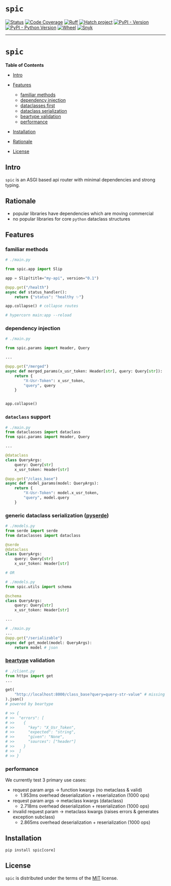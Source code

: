 # `spic`

[![Status](https://img.shields.io/badge/status-beta-blue)](https://github.com/joshua-auchincloss/spic)
[![Code Coverage](https://img.shields.io/codecov/c/github/joshua-auchincloss/spic?style=flat-square)](https://app.codecov.io/github/joshua-auchincloss/spic)
[![Ruff](https://img.shields.io/endpoint?url=https://raw.githubusercontent.com/charliermarsh/ruff/main/assets/badge/v2.json)](https://github.com/charliermarsh/ruff)
[![Hatch project](https://img.shields.io/badge/%F0%9F%A5%9A-Hatch-4051b5.svg)](https://github.com/pypa/hatch)
[![PyPI - Version](https://img.shields.io/pypi/v/spic.svg)](https://pypi.org/project/spic)
[![PyPI - Python Version](https://img.shields.io/pypi/pyversions/spic.svg)](https://pypi.org/project/spic)
[![Wheel](https://img.shields.io/pypi/wheel/spic)](https://pypi.org/project/spic)
[![Snyk](https://img.shields.io/snyk/vulnerabilities/github/joshua-auchincloss/spic?style=flat-square)](https://app.codecov.io/github/joshua-auchincloss/spic)


---

# `spic`

**Table of Contents**

- [Intro](#intro)
- [Features](#features)

  - [familiar methods](#familiar-methods)
  - [dependency injection](#dependency-injection)
  - [dataclasses first](#dataclass-support)
  - [dataclass serialization](#generic-dataclass-serialization-pyserde)
  - [beartype validation](#beartype-validation)
  - [performance](#performance)

- [Installation](#installation)
- [Rationale](#rationale)
- [License](#license)

## Intro

`spic` is an ASGI based api router with minimal dependencies and strong typing.

## Rationale

- popular libraries have dependencies which are moving commercial
- no popular libraries for core `python` dataclass structures

## Features

### familiar methods

```py
# ./main.py

from spic.app import Slip

app = Slip(title="my-api", version="0.1")

@app.get("/health")
async def status_handler():
    return {"status": "healthy ✨"}

app.collapse() # collapse routes

# hypercorn main:app --reload
```

### dependency injection

```py
# ./main.py

from spic.params import Header, Query

...

@app.get("/merged")
async def merged_params(x_usr_token: Header[str], query: Query[str]):
    return {
        "X-Usr-Token": x_usr_token,
        "query", query
    }


app.collapse()
```

### `dataclass` support

```py
# ./main.py
from dataclasses import dataclass
from spic.params import Header, Query

...

@dataclass
class QueryArgs:
    query: Query[str]
    x_usr_token: Header[str]

@app.get("/class_base")
async def model_params(model: QueryArgs):
    return {
        "X-Usr-Token": model.x_usr_token,
        "query", model.query
    }

```

### generic dataclass serialization ([pyserde](https://github.com/yukinarit/pyserde))

```py
# ./models.py
from serde import serde
from dataclasses import dataclass

@serde
@dataclass
class QueryArgs:
    query: Query[str]
    x_usr_token: Header[str]

# OR

# ./models.py
from spic.utils import schema

@schema
class QueryArgs:
    query: Query[str]
    x_usr_token: Header[str]

...
```

```py
# ./main.py
...
@app.get("/serializable")
async def get_model(model: QueryArgs):
    return model # json
```

### [beartype](https://github.com/beartype/beartype) validation

```py
# ./client.py
from httpx import get
...

get(
    "http://localhost:8000/class_base?query=query-str-value" # missing header
).json()
# powered by beartype

# >> {
# >>  "errors": [
# >>    {
# >>      "key": "X_Usr_Token",
# >>      "expected": "string",
# >>      "given": "None",
# >>      "sources": ["header"]
# >>    }
# >>  ]
# >> }
```

### performance

We currently test 3 primary use cases:

- request param args -> function kwargs (no metaclass & valid)
  - 1.953ms overhead deserialization + reserialization (1000 ops)
- request param args -> metaclass kwargs (dataclass)
  - 2.718ms overhead deserialization + reserialization (1000 ops)
- invalid request param -> metaclass kwargs (raises errors & generates exception subclass)
  - 2.865ms overhead deserialization + reserialization (1000 ops)

## Installation

```console
pip install spic[core]
```

## License

`spic` is distributed under the terms of the [MIT](https://spdx.org/licenses/MIT.html) license.
